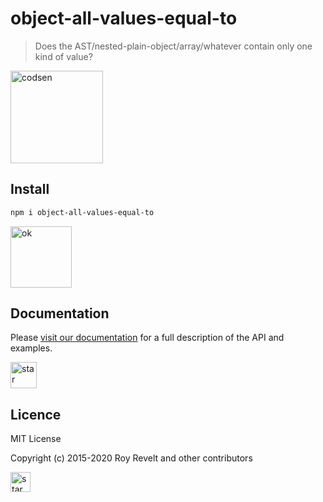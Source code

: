 # object-all-values-equal-to

> Does the AST/nested-plain-object/array/whatever contain only one kind of value?

<img src="https://codsen.com/images/png-codsen-1.png" width="148" alt="codsen" align="center">

## Install

```bash
npm i object-all-values-equal-to
```

<img src="https://codsen.com/images/png-codsen-ok.png" width="98" alt="ok" align="center">

## Documentation

Please [visit our documentation](https://codsen.com/os/object-all-values-equal-to/) for a full description of the API and examples.

<img src="https://codsen.com/images/png-codsen-star.png" width="42" alt="star" align="center">

## Licence

MIT License

Copyright (c) 2015-2020 Roy Revelt and other contributors

<img src="https://codsen.com/images/png-codsen-star-small.png" width="32" alt="star" align="center">
